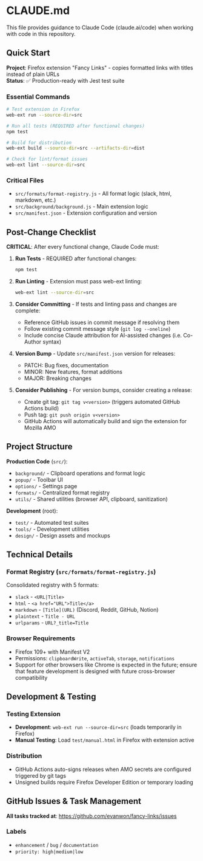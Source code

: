 # CLAUDE.md

This file provides guidance to Claude Code (claude.ai/code) when working with code in this repository.

## Quick Start

**Project**: Firefox extension "Fancy Links" - copies formatted links with titles instead of plain URLs  
**Status**: ✅ Production-ready with Jest test suite

### Essential Commands
```bash
# Test extension in Firefox
web-ext run --source-dir=src

# Run all tests (REQUIRED after functional changes)
npm test

# Build for distribution
web-ext build --source-dir=src --artifacts-dir=dist

# Check for lint/format issues
web-ext lint --source-dir=src
```

### Critical Files
- `src/formats/format-registry.js` - All format logic (slack, html, markdown, etc.)
- `src/background/background.js` - Main extension logic
- `src/manifest.json` - Extension configuration and version

## Post-Change Checklist

**CRITICAL**: After every functional change, Claude Code must:

1. **Run Tests** - REQUIRED after functional changes:
   ```bash
   npm test
   ```

2. **Run Linting** - Extension must pass web-ext linting:
   ```bash
   web-ext lint --source-dir=src
   ```

3. **Consider Committing** - If tests and linting pass and changes are complete:
   - Reference GitHub issues in commit message if resolving them
   - Follow existing commit message style (`git log --oneline`)
   - Include concise Claude attribution for AI-assisted changes (i.e. Co-Author syntax)

4. **Version Bump** - Update `src/manifest.json` version for releases:
   - PATCH: Bug fixes, documentation
   - MINOR: New features, format additions
   - MAJOR: Breaking changes

5. **Consider Publishing** - For version bumps, consider creating a release:
   - Create git tag: `git tag v<version>` (triggers automated GitHub Actions build)
   - Push tag: `git push origin v<version>` 
   - GitHub Actions will automatically build and sign the extension for Mozilla AMO

## Project Structure

**Production Code** (`src/`):
- `background/` - Clipboard operations and format logic  
- `popup/` - Toolbar UI
- `options/` - Settings page
- `formats/` - Centralized format registry
- `utils/` - Shared utilities (browser API, clipboard, sanitization)

**Development** (root):
- `test/` - Automated test suites
- `tools/` - Development utilities  
- `design/` - Design assets and mockups

## Technical Details

### Format Registry (`src/formats/format-registry.js`)
Consolidated registry with 5 formats:
- `slack` - `<URL|Title>`
- `html` - `<a href="URL">Title</a>`  
- `markdown` - `[Title](URL)` (Discord, Reddit, GitHub, Notion)
- `plaintext` - `Title - URL`
- `urlparams` - `URL?_title=Title`

### Browser Requirements
- Firefox 109+ with Manifest V2
- Permissions: `clipboardWrite`, `activeTab`, `storage`, `notifications`
- Support for other browsers like Chrome is expected in the future; ensure that feature development is designed with future cross-browser compatibility

## Development & Testing

### Testing Extension
- **Development**: `web-ext run --source-dir=src` (loads temporarily in Firefox)
- **Manual Testing**: Load `test/manual.html` in Firefox with extension active

### Distribution
- GitHub Actions auto-signs releases when AMO secrets are configured triggered by git tags
- Unsigned builds require Firefox Developer Edition or temporary loading

## GitHub Issues & Task Management

**All tasks tracked at**: https://github.com/evanwon/fancy-links/issues

### Labels
- `enhancement` / `bug` / `documentation` 
- `priority: high|medium|low`